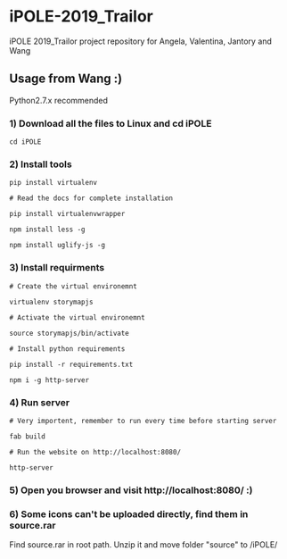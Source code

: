 # iPOLE-2019_Trailor
iPOLE 2019_Trailor project repository for Angela, Valentina, Jantory and Wang

## Usage from Wang :)

Python2.7.x recommended

### 1) Download all the files to Linux and cd iPOLE

`cd iPOLE`

### 2) Install tools 

`pip install virtualenv`

`# Read the docs for complete installation`

`pip install virtualenvwrapper`

`npm install less -g`

`npm install uglify-js -g`

### 3) Install requirments

`# Create the virtual environemnt`

`virtualenv storymapjs`

`# Activate the virtual environemnt`

`source storymapjs/bin/activate`

`# Install python requirements`

`pip install -r requirements.txt`

`npm i -g http-server`

### 4) Run server

`# Very importent, remember to run every time before starting server`

`fab build`

`# Run the website on http://localhost:8080/`

`http-server`

### 5) Open you browser and visit http://localhost:8080/ :)
 
### 6) Some icons can't be uploaded directly, find them in source.rar

Find source.rar in root path. Unzip it and move folder "source" to /iPOLE/

